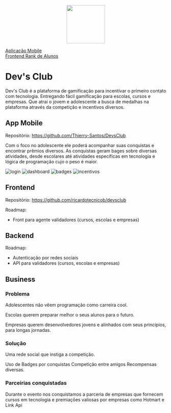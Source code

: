 <p align="center">
<a href="#" alt="RSXP">
  <img src="https://rocketseat.com.br/static/images/experience/RSXP.svg" height="120px"></a></p>

<a href="https://github.com/Thierry-Santos/DevsClub" alt="RSXP">Aplicação Mobile</a>
<br/>
<a href="https://github.com/ricardotecnicob/devsclub" alt="RSXP">Frontend Rank de Alunos</a>

# Dev's Club

Dev's Club é a plataforma de gamificação para incentivar o primeiro contato com tecnologia. Entregando fácil gamificação para escolas, cursos e empresas. Que atrai o jovem e adolescente a busca de medalhas na plataforma através da competição e incentivos diversos.



## App Mobile
Repositório: https://github.com/Thierry-Santos/DevsClub 

Com o foco no adolescente ele poderá acompanhar suas conquistas e encontrar prêmios diversos. As conquistas geram bages sobre diversas atividades, desde escolares até atividades específicas em tecnologia e lógica de programação cujo o peso é maior.


![login](/login.jpeg?raw=true "login")
![dashboard](/dashboard.jpeg?raw=true "dashboard")
![badges](/badges.jpeg?raw=true "badges")
![incentivos](/incentivos.jpeg?raw=true "incentivos")


## Frontend
Repositório: https://github.com/ricardotecnicob/devsclub 

Roadmap:
* Front para agente validadores (cursos, escolas e empresas)

## Backend

Roadmap:
* Autenticação por redes sociais
* API para validadores (cursos, escolas e empresas)


## Business

### Problema

Adolescentes não vêem programação como carreira cool.

Escolas querem preparar melhor o seus alunos para o futuro.

Empresas querem desenvolvedores jovens e alinhados com seus princípios, para longas jornadas.

### Solução
Uma rede social que instiga a competição.

Uso de Badges por conquistas
Competição entre amigos
Recompensas diversas.


### Parceirias conquistadas
Durante o evento nos conquistamos a parceria de empresas que fornecem cursos em tecnologia e premiações valiosas por empresas como Hotmart e Link Api




